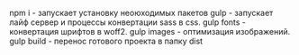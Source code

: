 npm i - запускает установку неоюходимых пакетов
gulp - запускает лайф сервер  и процессы конвертации sass в css.
gulp fonts - конвертация шрифтов в woff2.
gulp images - оптимизация изображений.
gulp build - перенос готового проекта в папку dist
